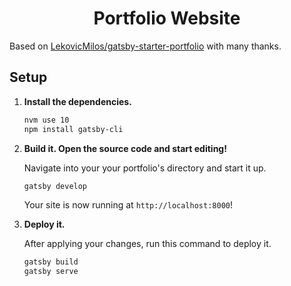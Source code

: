 <h1 align="center">
  Portfolio Website
</h1>

Based on [LekovicMilos/gatsby-starter-portfolio](https://www.gatsbyjs.org/starters/LekovicMilos/gatsby-starter-portfolio/) with many thanks.

## Setup

1.  **Install the dependencies.**

    ```sh
    nvm use 10
    npm install gatsby-cli
    ```

2.  **Build it. Open the source code and start editing!**

    Navigate into your your portfolio's directory and start it up.

    ```sh
    gatsby develop
    ```

    Your site is now running at `http://localhost:8000`!

3.  **Deploy it.**

    After applying your changes, run this command to deploy it.

    ```sh
    gatsby build
    gatsby serve
    ```
